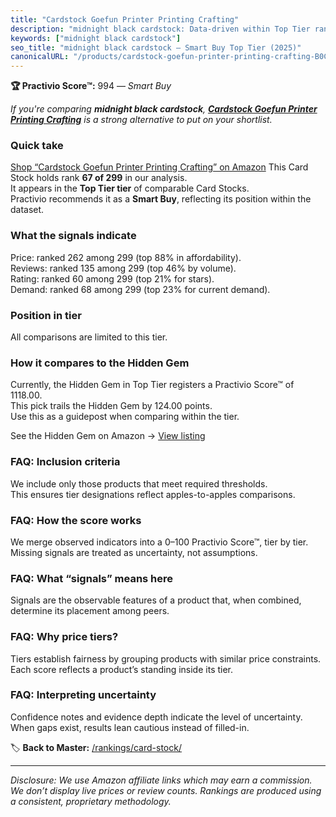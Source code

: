 ```yaml
---
title: "Cardstock Goefun Printer Printing Crafting"
description: "midnight black cardstock: Data-driven within Top Tier ranking using the Practivio Score™. Positioned by quality, value, demand, findability, momentum."
keywords: ["midnight black cardstock"]
seo_title: "midnight black cardstock — Smart Buy Top Tier (2025)"
canonicalURL: "/products/cardstock-goefun-printer-printing-crafting-B0CQ87Q8KL/"
---
```


**🏆 Practivio Score™:** 994 — _Smart Buy_


*If you're comparing **midnight black cardstock**, **[Cardstock Goefun Printer Printing Crafting](https://www.amazon.com/dp/B0CQ87Q8KL?tag=practivio-20)** is a strong alternative to put on your shortlist.*
### Quick take
[Shop “Cardstock Goefun Printer Printing Crafting” on Amazon](https://www.amazon.com/dp/B0CQ87Q8KL?tag=practivio-20)
This Card Stock holds rank **67 of 299** in our analysis.  
It appears in the **Top Tier tier** of comparable Card Stocks.  
Practivio recommends it as a **Smart Buy**, reflecting its position within the dataset.

### What the signals indicate
Price: ranked 262 among 299 (top 88% in affordability).  
Reviews: ranked 135 among 299 (top 46% by volume).  
Rating: ranked 60 among 299 (top 21% for stars).  
Demand: ranked 68 among 299 (top 23% for current demand).

### Position in tier
All comparisons are limited to this tier.

### How it compares to the Hidden Gem
Currently, the Hidden Gem in Top Tier registers a Practivio Score™ of 1118.00.  
This pick trails the Hidden Gem by 124.00 points.  
Use this as a guidepost when comparing within the tier.  

See the Hidden Gem on Amazon → [View listing](https://www.amazon.com/dp/B00KKXA3LI?tag=practivio-20)

### FAQ: Inclusion criteria
We include only those products that meet required thresholds.  
This ensures tier designations reflect apples-to-apples comparisons.

### FAQ: How the score works
We merge observed indicators into a 0–100 Practivio Score™, tier by tier.  
Missing signals are treated as uncertainty, not assumptions.

### FAQ: What “signals” means here
Signals are the observable features of a product that, when combined, determine its placement among peers.

### FAQ: Why price tiers?
Tiers establish fairness by grouping products with similar price constraints.  
Each score reflects a product’s standing inside its tier.

### FAQ: Interpreting uncertainty
Confidence notes and evidence depth indicate the level of uncertainty.  
When gaps exist, results lean cautious instead of filled-in.


🏷️ **Back to Master:** [/rankings/card-stock/](/rankings/card-stock/)

---
_Disclosure: We use Amazon affiliate links which may earn a commission. We don’t display live prices or review counts. Rankings are produced using a consistent, proprietary methodology._
